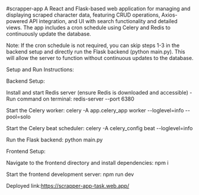 #scrapper-app
A React and Flask-based web application for managing and displaying scraped character data, featuring CRUD operations, Axios-powered API integration, and UI with search functionality and detailed views. The app includes a cron schedule using Celery and Redis to continuously update the database.

Note: If the cron schedule is not required, you can skip steps 1-3 in the backend setup and directly run the Flask backend (python main.py). This will allow the server to function without continuous updates to the database.

Setup and Run Instructions:

Backend Setup:

Install and start Redis server (ensure Redis is downloaded and accessible) - Run command on terminal: redis-server --port 6380

Start the Celery worker: celery -A app.celery_app worker --loglevel=info --pool=solo

Start the Celery beat scheduler: celery -A celery_config beat --loglevel=info

Run the Flask backend: python main.py

Frontend Setup:

Navigate to the frontend directory and install dependencies: npm i

Start the frontend development server: npm run dev

Deployed link:https://scrapper-app-task.web.app/